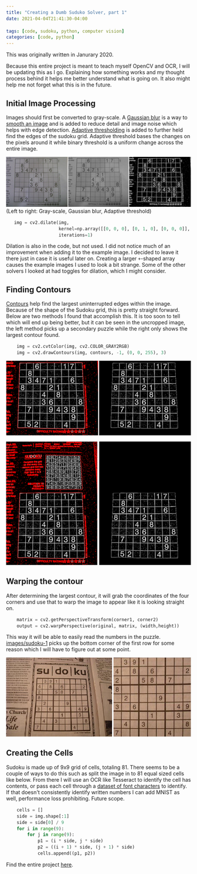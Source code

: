 ```yaml
---
title: "Creating a Dumb Suduko Solver, part 1"
date: 2021-04-04T21:41:30-04:00

tags: [code, sudoku, python, computer vision]
categories: [code, python]
---
```


This was originally written in Janurary 2020.

Because this entire project is meant to teach myself OpenCV and OCR, I will be updating this as I go. Explaining how something works and my thought process behind it helps me better understand what is going on. It also might help me not forget what this is in the future.

## Initial Image Processing
Images should first be converted to gray-scale. A [Gaussian blur](https://en.wikipedia.org/wiki/Gaussian_blur) is a way to [smooth an image](https://docs.opencv.org/master/d4/d13/tutorial_py_filtering.html) and is added to reduce detail and image noise which helps with edge detection. [Adaptive thresholding](https://homepages.inf.ed.ac.uk/rbf/HIPR2/adpthrsh.htm) is added to further held find the edges of the sudoku grid. Adaptive threshold bases the changes on the pixels around it while binary threshold is a uniform change across the entire image. 

![Gray-scale, Gaussian, Adaptive threshold](/images/suduko/gray-gaus-adaptivethres.png)
(Left to right: Gray-scale, Gaussian blur, Adaptive threshold)

```python
   img = cv2.dilate(img, 
                    kernel=np.array([[0, 0, 0], [0, 1, 0], [0, 0, 0]], np.uint8), 
                    iterations=1)
```

Dilation is also in the code, but not used. I did not notice much of an improvement when adding it to the example image. I decided to leave it there just in case it is useful later on. Creating a larger `+`-shaped array causes the example images I used to look a bit strange. Some of the other solvers I looked at had toggles for dilation, which I might consider.

## Finding Contours
[Contours](https://docs.opencv.org/3.3.0/d4/d73/tutorial_py_contours_begin.html) help find the largest uninterrupted edges within the image. Because of the shape of the Sudoku grid, this is pretty straight forward. Below are two methods I found that accomplish this. It is too soon to tell which will end up being better, but it can be seen in the uncropped image, the left method picks up a secondary puzzle while the right only shows the largest contour found.

```python   
    img = cv2.cvtColor(img, cv2.COLOR_GRAY2RGB)
    img = cv2.drawContours(img, contours, -1, (0, 0, 255), 3)
```

![contours](/images/suduko/contours.png)

![largest contour block](/images/suduko/largest-block.png)

## Warping the contour
After determining the largest contour, it will grab the coordinates of the four corners and use that to warp the image to appear like it is looking straight on. 

```python
    matrix = cv2.getPerspectiveTransform(corner1, corner2)
    output = cv2.warpPerspective(original, matrix, (width,height))
```

This way it will be able to easily read the numbers in the puzzle. [images/sudoku-1](https://github.com/ottter/sudoku/blob/master/images/sudoku-1.jpg) picks up the bottom corner of the first row for some reason which I will have to figure out at some point.

![Warped image](/images/suduko/original-final.png)

## Creating the Cells
Sudoku is made up of 9x9 grid of cells, totaling 81. There seems to be a couple of ways to do this such as split the image in to 81 equal sized cells like below. From there I will use an OCR like Tesseract to identify the cell has contents, or pass each cell through a [dataset of font characters](http://www.ee.surrey.ac.uk/CVSSP/demos/chars74k/) to identify. If that doesn't consistently identify written numbers I can add MNIST as well, performance loss prohibiting. Future scope.
```python    
    cells = []
    side = img.shape[:1]
    side = side[0] / 9
    for i in range(9):
        for j in range(9):
            p1 = (i * side, j * side)        
            p2 = ((i + 1) * side, (j + 1) * side) 
            cells.append((p1, p2))
```

Find the entire project [here](https://github.com/ottter/sudoku).

